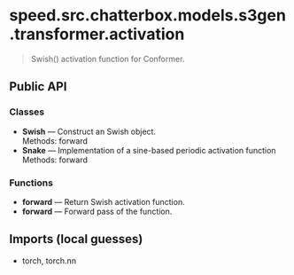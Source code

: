 # speed.src.chatterbox.models.s3gen.transformer.activation

> Swish() activation function for Conformer.

## Public API

### Classes
- **Swish** — Construct an Swish object.  
  Methods: forward
- **Snake** — Implementation of a sine-based periodic activation function  
  Methods: forward

### Functions
- **forward** — Return Swish activation function.
- **forward** — Forward pass of the function.

## Imports (local guesses)
- torch, torch.nn